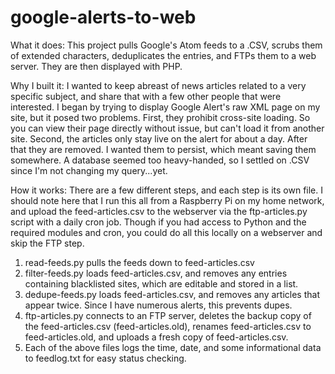 # google-alerts-to-web
What it does: This project pulls Google's Atom feeds to a .CSV, scrubs them of extended characters, deduplicates the entries, and FTPs them to a web server. They are then displayed with PHP.

Why I built it: I wanted to keep abreast of news articles related to a very specific subject, and share that with a few other people that were interested. I began by trying to display Google Alert's raw XML page on my site, but it posed two problems. First, they prohibit cross-site loading. So you can view their page directly without issue, but can't load it from another site. Second, the articles only stay live on the alert for about a day. After that they are removed. I wanted them to persist, which meant saving them somewhere. A database seemed too heavy-handed, so I settled on .CSV since I'm not changing my query...yet.

How it works: There are a few different steps, and each step is its own file. I should note here that I run this all from a Raspberry Pi on my home network, and upload the feed-articles.csv to the webserver via the ftp-articles.py script with a daily cron job. Though if you had access to Python and the required modules and cron, you could do all this locally on a webserver and skip the FTP step.

1. read-feeds.py pulls the feeds down to feed-articles.csv
2. filter-feeds.py loads feed-articles.csv, and removes any entries containing blacklisted sites, which are editable and stored in a list.
3. dedupe-feeds.py loads feed-articles.csv, and removes any articles that appear twice. Since I have numerous alerts, this prevents dupes.
4. ftp-articles.py connects to an FTP server, deletes the backup copy of the feed-articles.csv (feed-articles.old), renames feed-articles.csv to feed-articles.old, and uploads a fresh copy of feed-articles.csv. 
5. Each of the above files logs the time, date, and some informational data to feedlog.txt for easy status checking.


